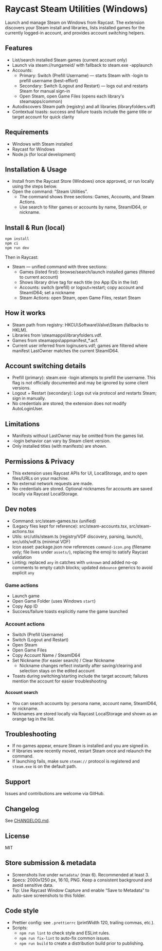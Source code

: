 # Raycast Steam Utilities (Windows)
Launch and manage Steam on Windows from Raycast. The extension discovers your Steam install and libraries, lists installed games for the currently logged-in account, and provides account switching helpers.

## Features
- List/search installed Steam games (current account only)
- Launch via steam://rungameid/<appid> with fallback to steam.exe -applaunch <appid>
- Accounts:
  - Primary: Switch (Prefill Username) — starts Steam with -login <account> to prefill username (best-effort)
  - Secondary: Switch (Logout and Restart) — logs out and restarts Steam for manual sign-in
  - Open Steam, open Game Files (opens each library's steamapps/common)
- Autodiscovers Steam path (registry) and all libraries (libraryfolders.vdf)
 - Contextual toasts: success and failure toasts include the game title or target account for quick clarity

## Requirements
- Windows with Steam installed
- Raycast for Windows
- Node.js (for local development)

## Installation & Usage
- Install from the Raycast Store (Windows) once approved, or run locally using the steps below.
- Open the command: "Steam Utilities".
  - The command shows three sections: Games, Accounts, and Steam Actions.
  - Use search to filter games or accounts by name, SteamID64, or nickname.

## Install & Run (local)
```bash
npm install
npm ci
npm run dev
```

Then in Raycast:
- Steam — unified command with three sections:
  - Games (listed first): browse/search/launch installed games (filtered to current account)
  - Shows library drive tag for each title (no App IDs in the list)
  - Accounts: switch (prefill) or logout+restart; copy account and SteamID64; set a nickname
  - Steam Actions: open Steam, open Game Files, restart Steam

## How it works
- Steam path from registry: HKCU\Software\Valve\Steam (fallbacks to HKLM).
- Libraries from <Steam>\steamapps\libraryfolders.vdf.
- Games from steamapps\appmanifest_*.acf.
- Current user inferred from loginusers.vdf; games are filtered where manifest LastOwner matches the current SteamID64.

## Account switching details
- Prefill (primary): steam.exe -login <account> attempts to prefill the username. This flag is not officially documented and may be ignored by some client versions.
- Logout + Restart (secondary): Logs out via protocol and restarts Steam; sign in manually.
- No credentials are stored; the extension does not modify AutoLoginUser.

## Limitations
- Manifests without LastOwner may be omitted from the games list.
- -login behavior can vary by Steam client version.
- Only installed titles (with manifests) are shown.

## Permissions & Privacy
- This extension uses Raycast APIs for UI, LocalStorage, and to open files/URLs on your machine.
- No external network requests are made.
- No credentials are stored. Optional nicknames for accounts are saved locally via Raycast LocalStorage.

## Dev notes
- Command: src/steam-games.tsx (unified)
- (Legacy files kept for reference): src/steam-accounts.tsx, src/steam-actions.tsx
- Utils: src/utils/steam.ts (registry/VDF discovery, parsing, launch), src/utils/vdf.ts (minimal VDF)
 - Icon asset: package.json now references `command-icon.png` (filename only; file lives under `assets/`), replacing the emoji to satisfy Raycast validation
 - Linting: replaced `any` in catches with `unknown` and added no-op comments to empty catch blocks; updated `debounce` generics to avoid explicit `any`

### Game actions
- Launch game
- Open Game Folder (uses Windows `start`)
- Copy App ID
 - Success/failure toasts explicitly name the game launched

### Account actions
- Switch (Prefill Username)
- Switch (Logout and Restart)
- Open Steam
- Open Game Files
- Copy Account Name / SteamID64
- Set Nickname (for easier search) / Clear Nickname
  - Nickname changes reflect instantly after saving/clearing and selection stays on the edited account
 - Toasts during switching/starting include the target account; failures mention the account for easier troubleshooting

#### Account search
- You can search accounts by: persona name, account name, SteamID64, or nickname.
- Nicknames are stored locally via Raycast LocalStorage and shown as an orange tag in the list.

## Troubleshooting
- If no games appear, ensure Steam is installed and you are signed in.
- If libraries were recently moved, restart Steam once and relaunch the command.
- If launching fails, make sure `steam://` protocol is registered and `steam.exe` is on the default path.

## Support
Issues and contributions are welcome via GitHub.

## Changelog
See [CHANGELOG.md](./CHANGELOG.md).

## License
MIT

## Store submission & metadata
- Screenshots live under `metadata/` (max 6). Recommended at least 3.
- Specs: 2000x1250 px, 16:10, PNG. Keep a consistent background and avoid sensitive data.
- Tip: Use Raycast Window Capture and enable “Save to Metadata” to auto-save screenshots to this folder.

## Code style
- Prettier config: see `.prettierrc` (printWidth 120, trailing commas, etc.).
- Scripts:
  - `npm run lint` to check style and ESLint rules.
  - `npm run fix-lint` to auto-fix common issues.
  - `npm run build` to create a distribution build prior to publishing.
